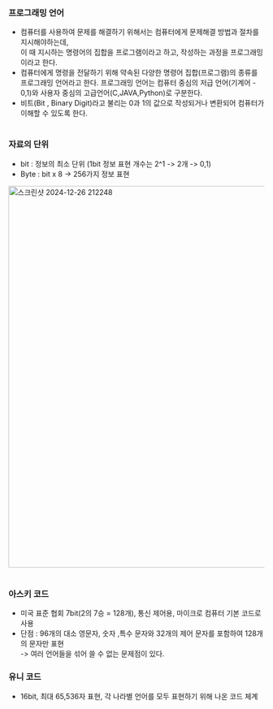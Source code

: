 ### 프로그래밍 언어
- 컴퓨터를 사용하여 문제를 해결하기 위해서는 컴퓨터에게 문제해결 방법과 절차를 지시해야하는데,  
   이 때 지시하는 명령어의 집합을 프로그램이라고 하고, 작성하는 과정을 프로그래밍이라고 한다.
- 컴퓨터에게 명령을 전달하기 위해 약속된 다양한 명령어 집합(프로그램)의 종류를 프로그래밍 언어라고 한다.
  프로그래밍 언어는 컴퓨터 중심의 저급 언어(기계어 - 0,1)와 사용자 중심의 고급언어(C,JAVA,Python)로 구분한다.
- 비트(Bit , Binary Digit)라고 불리는 0과 1의 값으로 작성되거나 변환되어 컴퓨터가 이해할 수 있도록 한다.
#
### 자료의 단위
- bit : 정보의 최소 단위 (1bit 정보 표현 개수는 2^1 -> 2개 -> 0,1)
- Byte : bit x 8 -> 256가지 정보 표현
<img width="752" alt="스크린샷 2024-12-26 212248" src="https://github.com/user-attachments/assets/e9f96ff9-9810-461b-bd55-84c037dd3df2" />

# 
### 아스키 코드
- 미국 표준 협회 7bit(2의 7승 = 128개), 통신 제어용, 마이크로 컴퓨터 기본 코드로 사용
- 단점 : 96개의 대소 영문자, 숫자 ,특수 문자와 32개의 제어 문자를 포함하여 128개의 문자만 표현  
  -> 여러 언어들을 섞어 쓸 수 없는 문제점이 있다.
### 유니 코드
- 16bit, 최대 65,536자 표현, 각 나라별 언어를 모두 표현하기 위해 나온 코드 체계
